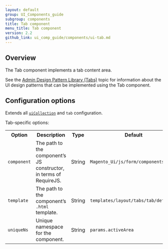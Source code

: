 ```yaml
---
layout: default
group: UI_Components_guide
subgroup: components
title: Tab component
menu_title: Tab component
version: 2.2
github_link: ui_comp_guide/components/ui-tab.md
---
```


## Overview

The Tab component implements a tab content area.

See the [Admin Design Pattern Library (Tabs)]({{page.baseurl}}/pattern-library/containers/tabs/tabs.html) topic for information about the UI design patterns that can be implemented using the Tab component.

## Configuration options

Extends all [`uiCollection`]({{page.baseurl}}/ui_comp_guide/concepts/ui_comp_uicollection_concept.html) and `tab` configuration.

Tab-specific options:

<table>
  <tr>
    <th>Option </th>
    <th>Description</th>
    <th>Type</th>
    <th>Default</th>
  </tr>
  <tr>
    <td><code>component</code></td>
    <td>The path to the component’s JS constructor, in terms of RequireJS.</td>
    <td>String</td>
    <td><code>Magento_Ui/js/form/components/area</code></td>
  </tr>
  <tr>
    <td><code>template</code></td>
    <td>The path to the component’s <code>.html</code> template.</td>
    <td>String</td>
    <td><code>templates/layout/tabs/tab/default</code></td>
  </tr>
  <tr>
    <td><code>uniqueNs</code></td>
    <td>Unique namespace for the component.</td>
    <td>String</td>
    <td><code>params.activeArea</code></td>
  </tr>
</table>
